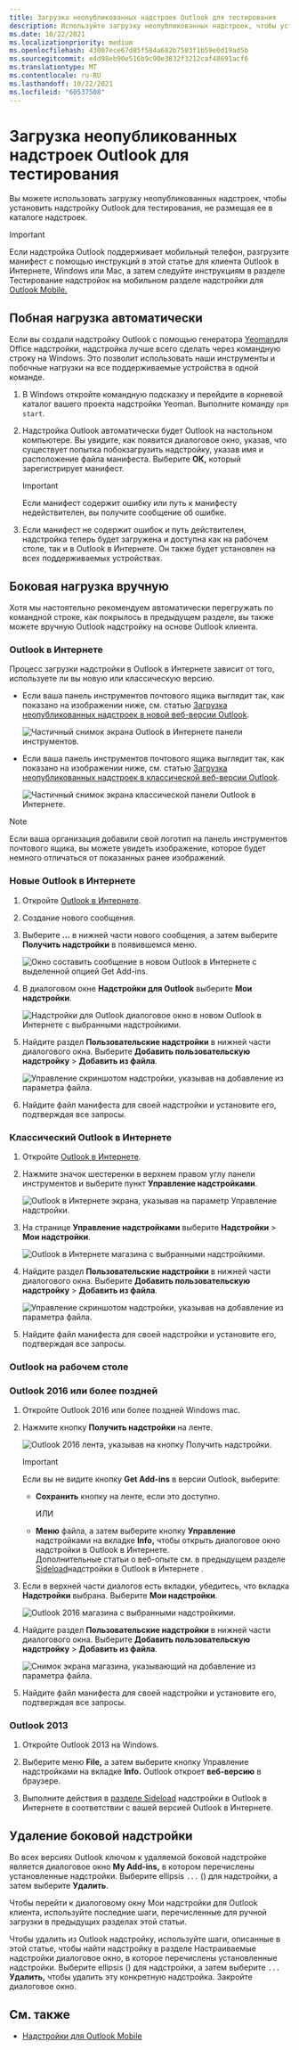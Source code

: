 ```yaml
---
title: Загрузка неопубликованных надстроек Outlook для тестирования
description: Используйте загрузку неопубликованных надстроек, чтобы установить надстройку Outlook для тестирования, не размещая ее в каталоге надстроек.
ms.date: 10/22/2021
ms.localizationpriority: medium
ms.openlocfilehash: 43007ece67d85f584a682b7503f1b59e0d19ad5b
ms.sourcegitcommit: e4d98eb90e516b9c90e3832f3212caf48691acf6
ms.translationtype: MT
ms.contentlocale: ru-RU
ms.lasthandoff: 10/22/2021
ms.locfileid: "60537508"
---
```

# <a name="sideload-outlook-add-ins-for-testing"></a>Загрузка неопубликованных надстроек Outlook для тестирования

Вы можете использовать загрузку неопубликованных надстроек, чтобы установить надстройку Outlook для тестирования, не размещая ее в каталоге надстроек.

> [!IMPORTANT]
> Если надстройка Outlook поддерживает мобильный телефон, разгрузите манифест с помощью инструкций в этой статье для клиента Outlook в Интернете,  Windows или Mac, а затем следуйте инструкциям в разделе Тестирование надстройок на мобильном разделе надстройки для [Outlook Mobile.](outlook-mobile-addins.md#testing-your-add-ins-on-mobile)

## <a name="sideload-automatically"></a>Побная нагрузка автоматически

Если вы создали надстройку Outlook с помощью генератора [Yeoman](https://github.com/OfficeDev/generator-office)для Office надстройки, надстройка лучше всего сделать через командную строку на Windows. Это позволит использовать наши инструменты и побочные нагрузки на все поддерживаемые устройства в одной команде.

1. В Windows откройте командную подсказку и перейдите в корневой каталог вашего проекта надстройки Yeoman. Выполните команду `npm start`.

1. Надстройка Outlook автоматически будет Outlook на настольном компьютере. Вы увидите, как появится диалоговое окно, указав, что существует попытка побокзагрузить надстройку, указав имя и расположение файла манифеста. Выберите **ОК,** который зарегистрирует манифест.

    > [!IMPORTANT]
    > Если манифест содержит ошибку или путь к манифесту недействителен, вы получите сообщение об ошибке.

1. Если манифест не содержит ошибок и путь действителен, надстройка теперь будет загружена и доступна как на рабочем столе, так и в Outlook в Интернете. Он также будет установлен на всех поддерживаемых устройствах.

## <a name="sideload-manually"></a>Боковая нагрузка вручную

Хотя мы настоятельно рекомендуем автоматически перегружать по командной строке, как покрылось в предыдущем разделе, вы также можете вручную Outlook надстройку на основе Outlook клиента.

### <a name="outlook-on-the-web"></a>Outlook в Интернете

Процесс загрузки надстройки в Outlook в Интернете зависит от того, используете ли вы новую или классическую версию.

- Если ваша панель инструментов почтового ящика выглядит так, как показано на изображении ниже, см. статью [Загрузка неопубликованных надстроек в новой веб-версии Outlook](#new-outlook-on-the-web).

    ![Частичный снимок экрана Outlook в Интернете панели инструментов.](../images/outlook-on-the-web-new-toolbar.png)

- Если ваша панель инструментов почтового ящика выглядит так, как показано на изображении ниже, см. статью [Загрузка неопубликованных надстроек в классической веб-версии Outlook](#classic-outlook-on-the-web).

    ![Частичный снимок экрана классической панели Outlook в Интернете.](../images/outlook-on-the-web-classic-toolbar.png)

> [!NOTE]
> Если ваша организация добавили свой логотип на панель инструментов почтового ящика, вы можете увидеть изображение, которое будет немного отличаться от показанных ранее изображений.

### <a name="new-outlook-on-the-web"></a>Новые Outlook в Интернете

1. Откройте [Outlook в Интернете](https://outlook.office.com).

1. Создание нового сообщения.

1. Выберите **...** в нижней части нового сообщения, а затем выберите **Получить надстройки** в появившемся меню.

    ![Окно составить сообщение в новом Outlook в Интернете с выделенной опцией Get Add-ins.](../images/outlook-on-the-web-new-get-add-ins.png)

1. В диалоговом окне **Надстройки для Outlook** выберите **Мои надстройки**.

    ![Надстройки для Outlook диалоговое окно в новом Outlook в Интернете с выбранными надстройкими.](../images/outlook-on-the-web-new-my-add-ins.png)

1. Найдите раздел **Пользовательские надстройки** в нижней части диалогового окна. Выберите **Добавить пользовательскую надстройку** > **Добавить из файла**.

    ![Управление скриншотом надстройки, указывав на добавление из параметра файла.](../images/outlook-sideload-desktop-add-from-file.png)

1. Найдите файл манифеста для своей надстройки и установите его, подтверждая все запросы.

### <a name="classic-outlook-on-the-web"></a>Классический Outlook в Интернете

1. Откройте [Outlook в Интернете](https://outlook.office.com).

1. Нажмите значок шестеренки в верхнем правом углу панели инструментов и выберите пункт **Управление надстройками**.

    ![Outlook в Интернете экрана, указывав на параметр Управление надстройки.](../images/outlook-sideload-web-manage-integrations.png)

1. На странице **Управление надстройками** выберите **Надстройки** > **Мои надстройки**.

    ![Outlook в Интернете магазина с выбранными надстройкими.](../images/outlook-sideload-store-select-add-ins.png)

1. Найдите раздел **Пользовательские надстройки** в нижней части диалогового окна. Выберите **Добавить пользовательскую надстройку** > **Добавить из файла**.

    ![Управление скриншотом надстройки, указывав на добавление из параметра файла.](../images/outlook-sideload-desktop-add-from-file.png)

1. Найдите файл манифеста для своей надстройки и установите его, подтверждая все запросы.

### <a name="outlook-on-the-desktop"></a>Outlook на рабочем столе

### <a name="outlook-2016-or-later"></a>Outlook 2016 или более поздней

1. Откройте Outlook 2016 или более поздней Windows mac.

1. Нажмите кнопку **Получить надстройки** на ленте.

    ![Outlook 2016 лента, указывав на кнопку Получить надстройки.](../images/outlook-sideload-desktop-store.png)

    > [!IMPORTANT]
    > Если вы не видите кнопку **Get Add-ins** в версии Outlook, выберите:
    >
    > - **Сохранить** кнопку на ленте, если это доступно.
    >
    >   ИЛИ
    >
    > - **Меню** файла, а затем выберите кнопку **Управление** надстройками на вкладке **Info,** чтобы открыть диалоговое окно надстройки в Outlook в Интернете. <br>Дополнительные статьи о веб-опыте см. в предыдущем разделе [Sideload](#outlook-on-the-web)надстройки в Outlook в Интернете .

1. Если в верхней части диалогов есть вкладки, убедитесь, что вкладка **Надстройки** выбрана. Выберите **Мои надстройки**.

    ![Outlook 2016 магазина с выбранными надстройкими.](../images/outlook-sideload-store-select-add-ins.png)

1. Найдите раздел **Пользовательские надстройки** в нижней части диалогового окна. Выберите **Добавить пользовательскую надстройку** > **Добавить из файла**.

    ![Снимок экрана магазина, указывающий на добавление из параметра файла.](../images/outlook-sideload-desktop-add-from-file.png)

1. Найдите файл манифеста для своей надстройки и установите его, подтверждая все запросы.

### <a name="outlook-2013"></a>Outlook 2013

1. Откройте Outlook 2013 на Windows.

1. Выберите меню **File,** а затем выберите кнопку Управление надстройками на вкладке **Info.** Outlook откроет **веб-версию** в браузере.

1. Выполните действия в [разделе Sideload](#outlook-on-the-web) надстройки в Outlook в Интернете в соответствии с вашей версией Outlook в Интернете.

## <a name="remove-a-sideloaded-add-in"></a>Удаление боковой надстройки

Во всех версиях Outlook ключом к удаляемой боковой надстройке является диалоговое окно **My Add-ins,** в котором перечислены установленные надстройки. Выберите ellipsis `...` () для надстройки, а затем выберите **Удалить**.

Чтобы перейти  к диалоговому окну Мои надстройки для Outlook [](#sideload-manually) клиента, используйте последние шаги, перечисленные для ручной загрузки в предыдущих разделах этой статьи.

Чтобы удалить из Outlook надстройку, используйте шаги, описанные в этой статье, чтобы  найти надстройку в разделе Настраиваемые надстройки диалоговое окно, в которое перечислены установленные надстройки. Выберите ellipsis () для надстройки, а затем выберите `...` **Удалить,** чтобы удалить эту конкретную надстройка. Закройте диалоговое окно.

## <a name="see-also"></a>См. также

- [Надстройки для Outlook Mobile](outlook-mobile-addins.md)